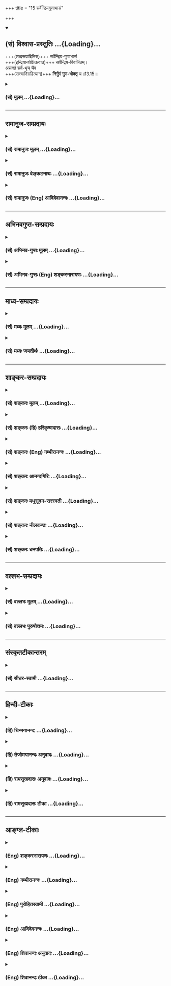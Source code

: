 +++
title = "15 सर्वेन्द्रियगुणाभासं"

+++
<div class="js_include" newlevelforh1="2" title="(सं) विश्वास-प्रस्तुतिः" unfilled url="/purANam_vaiShNavam/mahAbhAratam/06-bhIShma-parva/03-bhagavad-gItA-parva/saMskRtam/vishvAsa-prastutiH/13_xetra-xetrajna-yogaH/15_sarvendriyaguNAbh.md">
<details open><summary><h2>(सं) विश्वास-प्रस्तुतिः ...{Loading}...</h2></summary>

+++(शब्दरूपादिभिस्)+++ सर्वेन्द्रिय-गुणाभासं  
+++(इन्द्रियानपेक्षितत्वात्)+++ सर्वेन्द्रिय-विवर्जितम्।  
असक्तं सर्व-भृच् चैव  
+++(सत्त्वादिराहित्यान्)+++ **निर्गुणं गुण-भोक्तृ** च॥13.15॥
</details>
</div>
<div class="js_include collapsed" newlevelforh1="3" title="(सं) मूलम्" unfilled url="/purANam_vaiShNavam/mahAbhAratam/06-bhIShma-parva/03-bhagavad-gItA-parva/saMskRtam/mUlam/13_xetra-xetrajna-yogaH/15_sarvendriyaguNAbh.md">
<details><summary><h3>(सं) मूलम् ...{Loading}...</h3></summary>

सर्वेन्द्रियगुणाभासं सर्वेन्द्रियविवर्जितम्।  
असक्तं सर्वभृच्चैव निर्गुणं गुणभोक्तृ च।।13.15।।
</details>
</div>


_________________
## रामानुज-सम्प्रदायः
<div class="js_include collapsed" newlevelforh1="3" title="(सं) रामानुजः मूलम्" unfilled url="/purANam_vaiShNavam/mahAbhAratam/06-bhIShma-parva/03-bhagavad-gItA-parva/saMskRtam/rAmAnujaH/mUlam/13_xetra-xetrajna-yogaH/15_sarvendriyaguNAbh.md">
<details><summary><h3>(सं) रामानुजः मूलम् ...{Loading}...</h3></summary>

।।13.14।।**सर्वेन्द्रियगुणाभासं** सर्वेन्द्रियगुणैः आभासो यस्य तत्
सर्वेन्द्रियगुणाभासम्। इन्द्रियगुणा इन्द्रियवृत्तयः; इन्द्रियवृत्तिभिः
अपि विषयान् ज्ञातुं समर्थम् इत्यर्थः। स्वभावतः **सर्वेन्द्रियविवर्जितं**
विना एव इन्द्रियवृत्तिभिः स्वत एव सर्वं जानाति इत्यर्थः। **असक्तं**
स्वभावाद् एव देवादिदेहसङ्गरहितम्; **सर्वभृत् च एव**
देवादिसर्वदेहभरणसमर्थं च। स एकधा भवति (द्विधा भवति) त्रिधा भवति (छा॰ उ॰
7।26।2) इत्यादिश्रुतेः।**निर्गुणं** तथा स्वभावतः सत्त्वादिगुणरहितं
**गुणभोक्तृ** च सत्त्वादीनां गुणानां भोगसमर्थं च।

</details>
</div>
<div class="js_include collapsed" newlevelforh1="3" title="(सं) रामानुजः वेङ्कटनाथः" unfilled url="/purANam_vaiShNavam/mahAbhAratam/06-bhIShma-parva/03-bhagavad-gItA-parva/saMskRtam/rAmAnujaH/venkaTanAthaH/13_xetra-xetrajna-yogaH/15_sarvendriyaguNAbh.md">
<details><summary><h3>(सं) रामानुजः वेङ्कटनाथः ...{Loading}...</h3></summary>

  
  
।।13.15।। नन्विन्द्रियाण्येव करणभूतानि; न पुनरिन्द्रियगुणा इत्यत्राह --
इन्द्रियगुणा इन्द्रियवृत्तय इति। स्वयम्प्रकाशस्यात्मस्वरूपस्य
कथमिन्द्रियवृत्तिभिराभासः विषयाभासविवक्षायामपि परिशुद्धस्वरूपप्रसङ्गे
कथमैन्द्रियिकज्ञानोक्तिः -- इत्यत्राह -- इन्द्रियवृत्तिभिरपीति।
स्वरूपमिन्द्रियगुणैराभासत इत्यादिपरोक्तव्युदासायाह -- इन्द्रियगुणैराभासो
यस्येति। योग्यत्वं शुद्धावस्थायामप्यस्तीति भावः।
एतेनसर्वेन्द्रियव्यापारैर्व्यापृतमिव; ज्ञेयम् इतिशङ्करस्योद्ग्रन्थकल्पना
निरस्ता। कदाचिदिन्द्रियवतः कथं सर्वेन्द्रियविवर्जितत्वं इत्यत्राह --
स्वभावत इति। सर्वेन्द्रियनिषेधे तदधीनज्ञानाभावात्परोक्तं
पाषाणकल्पत्वप्रसङ्गं प्रागुक्तेन परिहरति -- विनैवेति। मुक्तस्यापि
जगदाधारत्वाभावात् पर्यायेण सर्वजातीयदेहभृत्त्वाभावाच्च तच्छक्तिरत्रापि
विवक्षिता। स्वतः सङ्गराहित्यं चअसक्तम् इत्युच्यत इत्याहस्वभावतो
देवादीति। सामर्थ्यं परिशुद्धावस्थाभाविना कार्येण दर्शयति -- स एकधेति।
आत्मस्वरूपस्य भिदुरत्वाभावाज्जक्षणादिश्रुतिवशाच्च विग्रहद्वारैव हि
त्रिधा भवनादिकथनमिति भावः। एतेनसर्वभृत्त्वं सर्वाध्यासाधिष्ठानत्वम् इति
वदन् प्रत्युक्तः। निर्गुणम् इत्यत्र न सत्त्वादिगुणसमवायित्वं
प्रतिषिध्यते; तस्याशुद्धावस्थायामपि प्रसङ्गाभावात्;गुणभोक्तृ च
इत्येतत्प्रतिपक्षरूपत्वाभावाच्च अतोऽत्र कर्मोपाधिकस्य प्राकृतगुणभोगस्य
प्रतिक्षेपः क्रियत इति न निर्विशेषवादावकाश इत्यभिप्रायेणाह -- स्वभावतः
सत्त्वादिगुणरहितमिति। स्वभावत इत्यनेन
गुणभोक्तृत्वविरोधपरिहारः। भोगसमर्थमित्यत्रापि पूर्ववदभिप्रायः। औपाधिकं
गुणभोक्तृत्वं; स्वभावतस्तदभावः; तत्सामर्थ्यमात्रं तु नित्यमित्यविरोधः।  
  

</details>
</div>
<div class="js_include collapsed" newlevelforh1="3" title="(सं) रामानुजः (Eng) आदिदेवानन्दः" unfilled url="/purANam_vaiShNavam/mahAbhAratam/06-bhIShma-parva/03-bhagavad-gItA-parva/saMskRtam/rAmAnujaH/english/AdidevAnandaH/13_xetra-xetrajna-yogaH/15_sarvendriyaguNAbh.md">
<details><summary><h3>(सं) रामानुजः (Eng) आदिदेवानन्दः ...{Loading}...</h3></summary>

13.15 Sarvendriya-gunabhasam i.e., shining by the functions of the senses - means that which is shedding light on the functions of all the senses. The 'Gunas' of the senses means the activities of the senses.
The meaning is that the self is capable of knowing the objects with the functioning of the senses. 'Yet devoid of the senses' i.e., It is capable by Itself, of knowing everything. Such is the meaning. It is
'detached', namely, It is free, by nature, from attachment to the bodies of gods etc. 'Yet supporting all,' yet capable of supporting all bodies,
such as of gods etc., as declared in the Sruti. 'It is one, is threefold
৷৷.' (Cha. U., 7.26.2). It is devoid of Gunas, i.e., by nature It is devoid of Sattva etc., and yet It is the experiencer of the Gunas' - It has the capability to experience Sattva etc.

</details>
</div>


_________________
## अभिनवगुप्त-सम्प्रदायः
<div class="js_include collapsed" newlevelforh1="3" title="(सं) अभिनव-गुप्तः मूलम्" unfilled url="/purANam_vaiShNavam/mahAbhAratam/06-bhIShma-parva/03-bhagavad-gItA-parva/saMskRtam/abhinava-guptaH/mUlam/13_xetra-xetrajna-yogaH/15_sarvendriyaguNAbh.md">
<details><summary><h3>(सं) अभिनव-गुप्तः मूलम् ...{Loading}...</h3></summary>

।।13.13 -- 13.18।। एतेन ज्ञानेन यत् ज्ञेयं तदुच्यते -- ज्ञेयमित्यादि
विष्ठितमित्यन्तम्। अनादिमत् परं ब्रह्म इत्यादिभिर्विशेषणैः
ब्रह्मस्वरूपाक्षेपानुग्राहकं,+++(S -- स्वरूपापेक्षानु -- )+++
सर्वप्रवादाभिहितविज्ञानापृथग्भावं कथयति +++(S;;N
सर्वप्रवादान्तराभिहितपृथग्भावकमुच्यते)+++। एतानि च विशेषणानि पूर्वमेव
व्याख्यातानि इति किं निष्फलया,पुनरुक्त्या।

</details>
</div>
<div class="js_include collapsed" newlevelforh1="3" title="(सं) अभिनव-गुप्तः (Eng) शङ्करनारायणः" unfilled url="/purANam_vaiShNavam/mahAbhAratam/06-bhIShma-parva/03-bhagavad-gItA-parva/saMskRtam/abhinava-guptaH/english/shankaranArAyaNaH/13_xetra-xetrajna-yogaH/15_sarvendriyaguNAbh.md">
<details><summary><h3>(सं) अभिनव-गुप्तः (Eng) शङ्करनारायणः ...{Loading}...</h3></summary>

13.15 See Comment under 13.18

</details>
</div>


_________________
## माध्व-सम्प्रदायः
<div class="js_include collapsed" newlevelforh1="3" title="(सं) मध्वः मूलम्" unfilled url="/purANam_vaiShNavam/mahAbhAratam/06-bhIShma-parva/03-bhagavad-gItA-parva/saMskRtam/madhvaH/mUlam/13_xetra-xetrajna-yogaH/15_sarvendriyaguNAbh.md">
<details><summary><h3>(सं) मध्वः मूलम् ...{Loading}...</h3></summary>

।।13.15।। सर्वेन्द्रियाणि गुणांश्चाभासयतीति सर्वेन्द्रियगुणाभासम्।
इन्द्रियवर्जितत्वाद्यर्थ उक्तः पुरस्तात्।

</details>
</div>
<div class="js_include collapsed" newlevelforh1="3" title="(सं) मध्वः जयतीर्थः" unfilled url="/purANam_vaiShNavam/mahAbhAratam/06-bhIShma-parva/03-bhagavad-gItA-parva/saMskRtam/madhvaH/jayatIrthaH/13_xetra-xetrajna-yogaH/15_sarvendriyaguNAbh.md">
<details><summary><h3>(सं) मध्वः जयतीर्थः ...{Loading}...</h3></summary>

।।13.15।। अहं परा शक्तिर्यस्येति व्याख्यानेऽर्थासम्भवं कश्चिदन्यथा प्राह
-- ब्रह्मणः सर्वविशेषप्रतिषेधेनैवात्र तदविजिज्ञापयिषितत्वात्।
शक्तिमत्त्वप्रतिपादनं विरुद्धम् इति। तदसत्; अत्र विशेषवत्त्वस्य
दर्शनादिति भावेनाह -- **सर्वे**ति। गुणांस्तद्विषयानाभासयति प्रत्याययति
प्रत्येतीति वा। भासतेः पचाद्यत्। एवंसर्वतःपाणिपादं तत् \[13।14\]सर्वभृत्
गुणभोक्तृ च इत्यादिकमप्युदाहार्यम्। कथं तर्हि सर्वेन्द्रियविवर्जितं
निर्गुणमचरमित्याद्युक्तमित्यत आह -- **इन्द्रिये**ति। आदिशब्दात्परं
शब्देत्यध्याहार्यम्। पुरस्तात् द्वितीये।

</details>
</div>


_________________
## शाङ्कर-सम्प्रदायः
<div class="js_include collapsed" newlevelforh1="3" title="(सं) शङ्करः मूलम्" unfilled url="/purANam_vaiShNavam/mahAbhAratam/06-bhIShma-parva/03-bhagavad-gItA-parva/saMskRtam/shankaraH/mUlam/13_xetra-xetrajna-yogaH/15_sarvendriyaguNAbh.md">
<details><summary><h3>(सं) शङ्करः मूलम् ...{Loading}...</h3></summary>

।।13.15।। -- **सर्वेन्द्रियगुणाभासं** सर्वाणि च तानि इन्द्रियाणि
श्रोत्रादीनि बुद्धीन्द्रियकर्मेन्द्रियाख्यानि; अन्तःकरणे च बुद्धिमनसी;
ज्ञेयोपाधित्वस्य तुल्यत्वात्; सर्वेन्द्रियग्रहणेन गृह्यन्ते। अपि च;
अन्तःकरणोपाधिद्वारेणैव श्रोत्रादीनामपि उपाधित्वम् इत्यतः
अन्तःकरणबहिष्करणोपाधिभूतैः सर्वेन्द्रियगुणैः
अध्यवसायसंकल्पश्रवणवचनादिभिः अवभासते इति सर्वेन्द्रियगुणाभासं
सर्वेन्द्रियव्यापारैः व्यापृतमिव तत् ज्ञेयम् इत्यर्थः ध्यायतीव लेलायतीव
(बृह0 उ₀ 4।3।7) इति श्रुतेः। कस्मात् पुनः कारणात् न व्यापृतमेवेति
गृह्यते इत्यतः आह -- सर्वेन्द्रियविवर्जितम्; सर्वकरणरहितमित्यर्थः। अतः न
करणव्यापारैः व्यापृतं तत् ज्ञेयम्। यस्तु अयं मन्त्रः -- अपाणिपादो जवनो
ग्रहीता पश्यत्यचक्षुः स श्रृणोत्यकर्णः (श्वे0 उ₀ 3।19) इत्यादिः; स
सर्वेन्द्रियोपाधिगुणानुगुण्यभजनशक्तिमत् तत् ज्ञेयम् इत्येवं
प्रदर्शनार्थः; न तु साक्षादेव जवनादिक्रियावत्त्वप्रदर्शनार्थः। अन्धो
मणिमविन्दत् (तै0 आ0 1।11) इत्यादिमन्त्रार्थवत् तस्य मन्त्रस्य अर्थः।
यस्मात् सर्वकरणवर्जितं ज्ञेयम्; तस्मात् **असक्तं** सर्वसंश्लेषवर्जितम्।
यद्यपि एवम्; तथापि **सर्वभृच्च एव।** सदास्पदं हि सर्वं सर्वत्र
सद्बुद्ध्यनुगमात्। न हि मृगतृष्णिकादयोऽपि निरास्पदाः भवन्ति। अतः
सर्वभृत् सर्वं बिभर्ति इति। स्यात् इदं च अन्यत् ज्ञेयस्य
सत्त्वाधिगमद्वारम् -- **निर्गुणं** सत्त्वरजस्तमांसि गुणाः तैः वर्जितं
तत् ज्ञेयम्; तथापि **गुणभोक्तृ च** गुणानां सत्त्वरजस्तमसां
शब्दादिद्वारेण सुखदुःखमोहाकारपरिणतानां भोक्तृ च उपलब्धृ च तत् ज्ञेयम्
इत्यर्थः।। किञ्च --,

</details>
</div>
<div class="js_include collapsed" newlevelforh1="3" title="(सं) शङ्करः (हि) हरिकृष्णदासः" unfilled url="/purANam_vaiShNavam/mahAbhAratam/06-bhIShma-parva/03-bhagavad-gItA-parva/saMskRtam/shankaraH/hindI/harikRShNadAsaH/13_xetra-xetrajna-yogaH/15_sarvendriyaguNAbh.md">
<details><summary><h3>(सं) शङ्करः (हि) हरिकृष्णदासः ...{Loading}...</h3></summary>

।।13.15।। उपाधिरूप हाथ; पैर आदि इन्द्रियोंके अध्यारोपसे किसीको ऐसी शङ्का
न हो कि ज्ञेय उन उपाधियोंवाला है; इस अभिप्रायसे यह श्लोक कहते हैं --, वह
ज्ञेय समस्त इन्द्रियोंके गुणोंसे अवभासित ( प्रतीत ) होनेवाला है। यहाँ
श्रोत्रादि ज्ञानेन्द्रियाँ; वाक् आदि कर्मेन्द्रियाँ तथा मन और बुद्धि ये
दोनों अन्तःकरण -- इन सबका सर्व इन्द्रियोंके नामसे ग्रहण है क्योंकि
अन्तःकरण भी ज्ञेयकी उपाधिके रूपमें अन्य इन्द्रियोंके समान ही है; बल्कि
श्रोत्रादिका भी उपाधित्व अन्तःकरणरूप उपाधिके द्वारा ही है। इसलिये यह
अभिप्राय है कि उपाधिरूप अन्तःकरण और बाह्यकरण; इन सभी इन्द्रियोंके गुण जो
निश्चय; संकल्प; श्रवण और भाषण आदि हैं; उनके द्वारा वह ज्ञेय प्रतिभासित
होता है अर्थात् उन इन्द्रियोंकी क्रियासे वह क्रियावान्सा दिखलायी देता
है। ध्यान करता हुआसा; चेष्टा करता हुआसा इस श्रुतिसे भी यही सिद्ध होता
है। तो फिर उस ज्ञेयको स्वयं क्रिया करनेवाला ही क्यों नहीं मान लिया जाता
इसपर कहते हैं -- वह ज्ञेय समस्त इन्द्रियोंसे रहित है अर्थात् सब करणोंसे
रहित है। इसलिये वह इन्द्रियोंके व्यापारसे ( वास्तवमें ) व्यापारवाला नहीं
होता। यह जो मन्त्र है कि वह ( ईश्वर ) बिना पैर और हाथके चलता और ग्रहण
करता है; बिना चक्षुके देखता और बिना कानोंके सुनता है सो इस अभिप्रायको
दिखानेके लिये है कि वह ज्ञेय समस्त इन्द्रियरूप उपाधियोंके गुणोंकी
अनुरूपता प्राप्त करनेमें समर्थ है; उसे साक्षात् गमनादि क्रियाओँसे युक्त
बतलानेके लिये यह मन्त्र नहीं है। अन्धेने मणि प्राप्त की इत्यादि
मन्त्रोंके अर्थकी भाँति उस मन्त्रका अर्थ है वह ज्ञेय समस्त इन्द्रियोंसे
रहित है; इसलिये संगरहित है अर्थात् सब प्रकारके सम्बन्धोंसे रहित है।
यद्यपि यह बात है तो भी वह ज्ञेय सबको धारण करनेवाला है। सत्बुद्धि सर्वत्र
व्याप्त है; अतः सत् ही,सबका अधिष्ठान है। मृगतृष्णिकादि मिथ्या पदार्थ भी
बिना अधिष्ठानके नहीं होते; इसलिये वह ज्ञेय सबका धारण करनेवाला है। उस
ज्ञेयकी सत्ताको बतलानेवाला यह दूसरा साधन भी है। वह ज्ञेय निर्गुण यानी
सत्त्व; रज और तम इन तीनों गुणोंसे अतीत है तो भी गुणोंका भोक्ता है
अर्थात् वह ज्ञेय सुखदुःख और मोहके रूपमें परिणत हुए तीनों गुणोंका
शब्दादिद्वारा भोग करनेवाला -- उन्हें उपलब्ध करनेवाला है।

</details>
</div>
<div class="js_include collapsed" newlevelforh1="3" title="(सं) शङ्करः (Eng) गम्भीरानन्दः" unfilled url="/purANam_vaiShNavam/mahAbhAratam/06-bhIShma-parva/03-bhagavad-gItA-parva/saMskRtam/shankaraH/english/gambhIrAnandaH/13_xetra-xetrajna-yogaH/15_sarvendriyaguNAbh.md">
<details><summary><h3>(सं) शङ्करः (Eng) गम्भीरानन्दः ...{Loading}...</h3></summary>

13.15 Sarvendriya-guna-abhasam, shining through the functions of all the
organs: By the use of the words all the organs are understood ears etc.,
known as the sense-organs and motor-organs, as also the internal
organs-the intellect and the mind, for they are eally the limiting
adjuncts of the Knowable. Besides, the organs of hearing etc. become the
limiting adjuncts from the very fact of the internal organ becoming so.
Hence, the Knowable gets expressed through determination, thinking,
hearing, speaking, etc. that are the functions of all the organs,
internal and external, which are the limiting adjuncts. In this way, It
is manifest through the functions of all the organs. The idea is that,
that Knowable appears to be as though active owing to the functions of
all the organs, as it is said in the Upanisadic text, 'It thinks, as it
were, and shakes, as it were' (Br. 4.3.7). For that reason, again, is It
not perceived as being actually active; In answer the Lord says: It is
sarva-indriya-varitam, devoid of all the organs, i.e. bereft of all the
instruments of action. Hence the Knowable is not active through the
functioning of the instruments of action. As for the Upanisadic verse,
'Without hands and feet He moves swiftly and grasps; without eyes He
sees, without ears He hears' (Sv. 3.19), etc.-that is meant for showing
that that Knowable has the power of adapting Itself to the functions of
all the organs which are Its limiting adjuncts; but it is not meant to
show that It really has such activity as moving fast etc. The meaning of
that verse is like that of the Vedic text, 'The blind one discoverd a
gem' (Tai, Ar. 1.11). \[This is an artha-veda (see note on p.530), which
is not to be taken literally but interpreted in accordance with the
context.\] Since the Knowable is devoid of all the instruments of
actions, therefore It is asaktam, unattached, devoid of all
associations. Although It is of this kind, yet it is ca eva, also
verily; the sarva-bhrt, supporter of all. Indeed, everything has
existence as its basis, because the idea of 'existence' is present
everywhere. Verily, even mirage etc. do not occur without some basis.
Therefore, It is sarva-bhrt, the supporter of all-It upholds everything.
There can be this other organs as well for the realization of the
existence of the Knowable: Nirgunam, without ality-the alities are
sattva, rajas and tamas; that Knowable is free from them; and yet It is
the guna-bhoktr, perceiver of alities; i.e., that Knowable is the
enjoyer and experiencer of the alities, sattva, rajas and tamas, which,
assuming the forms of sound etc., transform them-selves into happiness,
sorrow, delusion, etc. Further,

</details>
</div>
<div class="js_include collapsed" newlevelforh1="3" title="(सं) शङ्करः आनन्दगिरिः" unfilled url="/purANam_vaiShNavam/mahAbhAratam/06-bhIShma-parva/03-bhagavad-gItA-parva/saMskRtam/shankaraH/AnandagiriH/13_xetra-xetrajna-yogaH/15_sarvendriyaguNAbh.md">
<details><summary><h3>(सं) शङ्करः आनन्दगिरिः ...{Loading}...</h3></summary>

।।13.14।। आरोपादृते साक्षादेव ज्ञेयस्य पाण्यादिमत्त्वमाशङ्क्याह --
**उपाधीति।**
इन्द्रियविशेषणीभूतसर्वशब्दाज्ज्ञेयोपाधित्वन्यायाविशेषाच्चात्र
बुद्ध्यादेरपि ग्रहणमित्याह -- **अन्तःकरणे चेति।** श्रोत्रादीनां
ज्ञेयोपाधित्वस्य मनोबुद्धिद्वारत्वादपि तयोरिह ग्रहणमित्याह --
**अपिचेति।** तयोरपीहोपादाने फलितमाह -- **इत्यत इति।** अक्षरार्थमुक्त्वा
वाक्यार्थमाह -- **सर्वेति।** उपाधिद्वारा कल्पितव्यापारवत्त्वे मानमाह --
**ध्यायतीति।** कल्पितमेवास्य व्यापारवत्त्वं न वास्तवमित्यत्र भगवतोऽपि
संमतिमाकाङ्क्षाद्वारा दर्शयति -- **कस्मादित्यादिना।** सर्वकरणराहित्ये
फलमाह -- **अत इति।** साक्षादेव ज्ञेयस्य वेगवद्विहरणादिक्रियावत्ताया
मान्त्रवर्णिकत्वात्कुतोऽस्य
करणव्यापारैरव्यापृतत्वमित्याशङ्क्यानुवादपूर्वकं मन्त्रस्य
प्रकृतानुगुणत्वमाह -- **यस्त्विति।** करणगुणानुगुण्यभजनमन्तरेण साक्षादेव
जवनादिक्रियावत्त्वप्रदर्शनपरत्वे मन्त्रस्य मुख्यार्थत्वं
स्यादित्याशङ्क्य तदसंभवान्नैवमित्याह -- **अन्ध इति।** अर्थवादस्य
श्रुतेऽर्थे तात्पर्याभावान्न प्रकृतप्रतिकूलतेत्यर्थः। सर्वकरणराहित्यं
तद्व्यापारराहित्यस्योपलक्षणमित्यङ्गीकृत्योक्तमेव हेतुं कृत्वा वस्तुतः
सर्वसङ्गवर्जितत्वमाह -- **यस्मादिति।** वस्तुतः सर्वसङ्गाभावेऽपि
सर्वाधिष्ठानत्वमाह -- **यद्यपीति।** स्वसत्तामात्रेणाधिष्ठानतया सर्वं
पुष्णातीत्येतदुपपादयति -- **सदिति।** विमतं सति कल्पितं प्रत्येकं
सदनुविद्धधीबोध्यत्वात्प्रत्येकं
चन्द्रभेदानुविद्धधीबोध्यचन्द्रभेदवदित्यर्थः। सर्वं सदास्पदमित्ययुक्तं
मृगतृष्णिकादीनां तदभावादित्याशङ्क्याह -- **नहीति।** तेषामपि कल्पितत्वे
निरधिष्ठानत्वायोगान्निरूप्यमाणे तदधिष्ठानं सदेवेति सर्वस्य सति
कल्पितत्त्वमविरुद्धमित्यर्थः। सर्वाधिष्ठानत्वेन ज्ञेयस्य
ब्रह्मणोऽस्तित्वमुक्तमुपसंहरति -- **अत इति।** इतश्च ज्ञेयं
ब्रह्मास्तीत्याह -- **स्यादिदं चेति।** नहि तस्योपलब्धृत्वमसत्त्वे
सिध्यतीत्यर्थः।

</details>
</div>
<div class="js_include collapsed" newlevelforh1="3" title="(सं) शङ्करः मधुसूदन-सरस्वती" unfilled url="/purANam_vaiShNavam/mahAbhAratam/06-bhIShma-parva/03-bhagavad-gItA-parva/saMskRtam/shankaraH/madhusUdana-sarasvatI/13_xetra-xetrajna-yogaH/15_sarvendriyaguNAbh.md">
<details><summary><h3>(सं) शङ्करः मधुसूदन-सरस्वती ...{Loading}...</h3></summary>

।।13.15।। अध्यारोपापवादाभ्यां निष्प्रपञ्चं प्रपञ्च्यते इति न्यायमनुसृत्य
सर्वप्रपञ्चाध्यारोपेणानादिमत्परं ब्रह्मेति व्याख्यातम्। अधुना तदपवादेन न
सत्तन्नासदुच्यत इति व्याख्यातुमारभते निरुपाधिस्वरूपज्ञानाय --
सर्वेन्द्रियेति। परमार्थतः सर्वेन्द्रियविवर्जितं तन्मायया
सर्वेन्द्रियगुणाभासं सर्वेषां बहिःकरणानां श्रोत्रादीनामन्तःकरणयोश्च
बुद्धिमनसोर्गुणैरध्यवसायसंकल्पश्रवणवचनादिभिस्तत्तद्विषयरूपतयाऽवभासत इव
सर्वेन्द्रियव्यापारैर्व्यापृतमिव तज्ज्ञेयं ब्रह्मध्यायतीव लेलायतीव इति
श्रुतेः। अत्र ध्यानं बुद्धीन्द्रियव्यापारोपलक्षणम्। लेलायनं चलनं
कर्मेन्द्रियव्यापारोपलक्षणार्थम्। तथा परमार्थतोऽसक्तं सर्वसंबन्धशून्यमेव
मायया; सर्वभृच्च सदात्मना सर्वं कल्पितं धारयति पोषयतीति च सर्वभृत्
निरधिष्ठानभ्रमायोगात्। तथा परमार्थतो निर्गुणं,सत्त्वरजस्तमोगुणरहितमेव
गुणभोक्तृ च गुणानां सत्त्वरजस्तमसां शब्दादिद्वारा सुखदुःखमोहाकारेण
परिणतानां भोक्तृ उपलब्धं च तज्ज्ञेयं ब्रह्मेत्यर्थः।

</details>
</div>
<div class="js_include collapsed" newlevelforh1="3" title="(सं) शङ्करः नीलकण्ठः" unfilled url="/purANam_vaiShNavam/mahAbhAratam/06-bhIShma-parva/03-bhagavad-gItA-parva/saMskRtam/shankaraH/nIlakaNThaH/13_xetra-xetrajna-yogaH/15_sarvendriyaguNAbh.md">
<details><summary><h3>(सं) शङ्करः नीलकण्ठः ...{Loading}...</h3></summary>

।।13.15।। ननु यूपाहवनीयादिवदलौकिकमपि ब्रह्म कार्यकारणप्रपञ्चविशिष्टं
चित्रमेव सर्वतःपाणिपादं तदित्यादिना शास्त्रेण कार्यशेषतया समर्थ्यते। न च
वाच्यं उपासनापरं शास्त्रं न ब्रह्मणो वैचित्र्यं प्रतिपादयितुमीष्टे इति।
देवताधिकरणन्यायेन
देवताविग्रहादिवत्तद्वैचित्र्यस्याप्यवान्तरतात्पर्यविषयतयासिद्धेः। न च
देवताविग्रहादेर्व्यावहारिकमेव सत्त्वं न पारमार्थिकं ब्रह्मज्ञानेन तस्य
बाधादिति वाच्यम्। सत्ताद्वैविध्यस्याप्रसिद्धेः।
तस्मात्सर्वतःपाणिपादत्वादिकं ब्रह्मणो वास्तवमेवेति
नापवादमर्हतीत्याशङ्क्याह -- **सर्वेन्द्रियेति।** सर्वाणि आन्तराणि
बाह्यानि च इन्द्रियाणि मनोबुद्ध्यहंकारचित्ताख्यानि श्रोत्रादीनि चेति
ग्राहकमात्रसंगृहीतम्। गुणाश्च विषयाः तेन ग्राह्यमात्रं गृह्यते।
समस्तग्राह्यग्राहकवदाभासते न तु ग्राह्यग्राहकस्वरूपं विचित्रम्। यथा
जलसूर्योऽधस्थ इव कम्पत इवाभासते न तु वस्तुतोऽधस्थः कम्पते वा तद्वत्
आत्मनो ग्राह्यग्राहकाकारत्वं मिथ्येत्यर्थः। कुत एतत्। यतः
सर्वेन्द्रियविवर्जितं इन्द्रियेति गुणानामप्युपलक्षणम्। नहि ब्रह्मणि
किञ्चित् ग्राह्यं रूपादि ग्राहकं वा मन आदि
वर्तते। अशब्दमस्पर्शमरूपमव्ययंअप्राणो ह्यमनाः
शुभ्रःयत्तदद्रेश्यमग्राह्यमचक्षुःश्रोत्रं तदपाणिपादम् इत्यादिशास्त्रात्।
तस्मान्न प्रपञ्चविशिष्टं विचित्रं ब्रह्म। कथं तर्हि सर्वं ब्रह्मेति
शास्त्रमित्याशङ्क्याह -- **असक्तं सर्वभृच्चैवेति।** अत्र सर्वभृदिति
सर्वाधारत्वोक्त्या,सर्वस्मात्पृथग्भूतमित्युक्तम्। सर्वस्य ब्रह्मणा
सहाधाराधेयभावोऽपि किं घटरूपयोरिव समवायसंबन्धेन; कुण्डबदरयोरिव
संयोगसंबन्धेन वेत्याशङ्क्य संबन्धं विनैव सर्वभृत्त्वं ब्रह्मणा इत्याह --
**असक्तमिति।** ननु व्याहतमेतत् असक्तमिति सर्वभृदिति चेति। नैष दोषः।
नह्यूषरभूमिर्मरीचिकोदकेन संसक्ता अथ च तदाधारभूतापि भवति
तद्वदेतद्भविष्यति। नन्वेवं प्रपञ्चस्य मिथ्यात्वमापततीति। तथा च
कर्मोपास्तिविधय उपरुध्येरन्। न। ब्रह्मात्मैकत्वज्ञानेन यावद्द्वैतं न
बाध्यते तावत्कि्रयाकारकादिसर्वव्यवहारस्य सत्यत्वोपगमात्प्राणा वै सत्यं
तेषामेष सत्यम् इति श्रुत्यापि प्राणोपलक्षितस्य कृत्स्नस्य प्रपञ्चस्य
व्यावहारिकं सत्यत्वमुक्त्वा ततोऽप्यधिकं परमार्थसत्यं ब्रह्म दर्शितम्।
सत्यत्वं चाबाध्यत्वं तत्किंचित्कालं प्राणानामस्ति ब्रह्मणस्तु
सार्वत्रिकमिति यथा भूपतीनां भूपतिरित्युक्ते ऐश्वर्याल्पत्वभूयस्त्वकृतो
भेदः स्पष्ट एवमिहापि द्रष्टव्यम्। तस्माद्ब्रह्मणः सविशेषत्वं
निष्कलात्मबोधात्प्रागेव नतूर्ध्वमित्यवश्यं तत्त्वज्ञानेन बाधितुं
शक्यमित्यनुपाधिकं ब्रह्म न केनचित्कार्यशेषतां नेतुं शक्यम्। तदधिगमे
क्रियाकारकादिद्वैतोपमर्दादुपास्योपासकोपासनाभेदस्य बाधितत्वात्।
तस्माद्युक्तमुक्तमुपाधिकृतं रूपं मिथ्येति। किं च निर्गुणं गुणभोक्तृ च।
ग्राह्यग्राहकसंबन्धशून्यमपि ग्राहकेषु बुद्ध्यादिषु
ग्राह्यसंबन्धात्सुखाद्याकारेण परिणतेषु सत्सु केवलं तत्प्रकाशकत्वमात्रेण
गुणभोक्तृत्वमप्यस्य चिदाभासरूपस्योपपद्यते। यथा प्रतिबिम्बरूपे
रवावुपाधिकृतं चलनादिकम्। तथा च श्रुतिःध्यायतीव लेलायतीवेति। बुद्धौ
ध्यायन्त्यां तत्र प्रविष्टश्चिदाभासो ध्यायतीव विषयान्। बुद्धौ
लेलायन्त्यां विषयप्रदेशं गच्छन्त्यां सोऽपि लेलायतीव न तु स्वतो ध्यायति
लेलायति वेति प्रतिपादयति। एतेनअपाणिपादो जवनो ग्रहीता पश्यत्यचक्षुः स
शृणोत्यकर्णः इत्यपि ब्रह्मण उपाधिगुणानुगुण्यभजनशक्तिमत्त्वेनैव
व्याख्येयम्। अयमपादोऽपि पादे जववति जववान् भवतीति। अन्धो
मणिमविन्ददित्यादिकं वचनजातं चात्रानुसंधेयम्। तस्माद्युक्तमुक्तं निर्गुणं
गुणभोक्तृ चेति। भाष्ये तु निर्गुणं सत्त्वादिगुणरहितमपि तेषां गुणानां
सुखदुःखमोहात्मकत्वेन परिणतानां भोक्तृ च उपलब्धृ चेति व्याख्यातम्।

</details>
</div>
<div class="js_include collapsed" newlevelforh1="3" title="(सं) शङ्करः धनपतिः" unfilled url="/purANam_vaiShNavam/mahAbhAratam/06-bhIShma-parva/03-bhagavad-gItA-parva/saMskRtam/shankaraH/dhanapatiH/13_xetra-xetrajna-yogaH/15_sarvendriyaguNAbh.md">
<details><summary><h3>(सं) शङ्करः धनपतिः ...{Loading}...</h3></summary>

।।13.15।। अपाधिभूतपाण्यादीन्द्रियाध्यारोपणं विना ज्ञयस्य साक्षादेव
तद्वत्ताभ्रमनिरासायाह -- सर्वेति। सर्वाणि च तानीन्द्रियाणि
श्रोत्रवागादीनि बुद्धीन्द्रियकर्मेन्द्रियाणि ज्ञेयोपाधित्वस्य
तुल्यत्वात् अन्तःकरणोपाधिद्वारेणैव श्रोत्रादीनामप्युपाधित्वाच्च
सर्वेन्द्रिग्रहणेनान्तःकरणे बुद्धिमनसी अपि गृह्येते।
तताजान्तःकरणबहिःकरणव्यापार उपलक्ष्यते इति श्रुत्यर्थः। व्यापृतमेव
ब्रह्मेति भ्रमनिराकरणायाह। सर्वेन्द्रियविवर्जितं विशेषेण कालत्रयेऽपि
सर्वकरणरहितमतो न करणव्यापारैः वस्तुतो व्यापृतं तज्ज्ञेयमित्यर्थः।
ननुअपाणिपादो जवनो ग्रहीता पश्यत्यचक्षुः स शृणोत्यकर्णः। स वेत्ति वेद्यं
नच तस्यास्ति वेत्ता तमाहुरग्र्यं पुरुषं महान्तरम् इत्यादिमन्त्रेण
साक्षादेव ज्ञेयस्य वेगवद्विहरणादिक्रियावत्ताप्रतीत्या कुचोऽस्य
करणव्यापारैः व्यापृतत्वमेव न व्याख्यायत इतिचेत्।
ध्यायतीवेतिश्रुत्यनुसारेण मन्त्रस्यापि
सर्वेन्द्रियोपाधिगुणानुगुण्यभजनशक्तिमत् ज्ञेयमत्येव
प्रदर्शनार्थत्वेनान्धो मणिमविन्ददित्यादिमन्त्रार्थवादवदस्यार्थवादस्य
श्रुतेः साक्षादेव चवादिक्रियावत्त्वरुपेऽर्थे तात्पर्याभावेन प्रकृतेः
प्रतिकूलताया अभावात्। सर्वकरणविवर्जितत्वादक्तं
सर्वसङ्गविनिर्मुक्तंअसङ्गो हीति श्रुतेः। वस्तुतः सर्वसङ्गविवर्जितमपि
सर्वाधिष्टानमित्याह। सर्वभृच्चैव स्वसत्तामात्रेणाधिष्ठानतया सर्वं
पुष्णातीत्यर्थः। तथाचायं प्रयोगः। विमतं सत्यध्यस्तं प्रत्येकं
तदनुविद्धधीबोध्यत्वात् प्रत्येकं चन्द्रानुविद्धधीबोध्यचन्द्रभेदवदिति।
तथाच सर्वस्यापि व्यावहारिकप्रातिभासिकपदार्थजातस्य निरास्पदत्वाभावात्
विचार्यमाणँ तस्य सदास्पदत्वात् सर्वभृज्ज्ञेयमित्यर्थः।
सर्वाधिष्ठानत्वेऽपि वस्तुतस्तस्य निर्गुणत्वमाह। निर्गुणं गुणऐः
सत्त्वरजस्तमोभिः शून्यं तज्ज्ञेयम्। यद्यप्येवं तथापि मायाय गुणभोक्तृ च।
गुणानां सत्त्वादीनां शब्दारिद्वारेण सुखदुःखमोहाकारेण परिणतानां भोक्तृ
उपलब्धृ ज्ञेयं ब्रह्मेत्यन्वयः।

</details>
</div>


_________________
## वल्लभ-सम्प्रदायः
<div class="js_include collapsed" newlevelforh1="3" title="(सं) वल्लभः मूलम्" unfilled url="/purANam_vaiShNavam/mahAbhAratam/06-bhIShma-parva/03-bhagavad-gItA-parva/saMskRtam/vallabhaH/mUlam/13_xetra-xetrajna-yogaH/15_sarvendriyaguNAbh.md">
<details><summary><h3>(सं) वल्लभः मूलम् ...{Loading}...</h3></summary>

।।13.15।। सर्वत्र परिच्छेदस्य प्रयोजनं तूपपादितमेवअनन्तं
\[11।47\]अव्यक्तं \[13।6\] इत्यत्र। एतेन
सर्वतश्चक्षुरादिकार्यकृत्त्वमुक्तं अपाणिपादो जवनो ग्रहीता पश्यत्यचक्षुः
स शृणोत्यकर्णः \[श्वे.3।19ना.प.उ.9।14\] विश्वतश्चक्षुरुत विश्वतोमुखः
\[ऋक्सं.4।7।27।1म.ना.2।2श्वे.उ.3।3\] इति
प्राकृतनिषेधपूर्वकमप्राकृतश्रवणात्। विरुद्धर्माश्रयत्वमाह --
सर्वेन्द्रियगुणाभासमिति।

</details>
</div>
<div class="js_include collapsed" newlevelforh1="3" title="(सं) वल्लभः पुरुषोत्तमः" unfilled url="/purANam_vaiShNavam/mahAbhAratam/06-bhIShma-parva/03-bhagavad-gItA-parva/saMskRtam/vallabhaH/puruShottamaH/13_xetra-xetrajna-yogaH/15_sarvendriyaguNAbh.md">
<details><summary><h3>(सं) वल्लभः पुरुषोत्तमः ...{Loading}...</h3></summary>

  
  
।।13.15।। किञ्च --  
**सर्वेन्द्रियगुणाभासम्** इति। सर्वेषाम् इन्द्रियाणां चक्षुरादीनां गुणेषु रूपादिषु भासमानम्।  
अनेन यत्र सौन्दर्यादिकं यत् किञ्चिद् अपि तद्-भगवत्-सम्बन्धाद् एवेति ज्ञापितम्। 

तर्हि लौकिकेन्द्रियादियुक्तं भविष्यति इत्यत आह -- **सर्वेन्द्रियैर्विवर्जितं**; रहितम् इत्य् अर्थः।  
अनेनेन्द्रियाणां पूर्वोक्तानाम् अलौकिकत्वं ज्ञापितम्। 

एतदेव विवेचयति -- असक्तमित्यादिना।  
**असक्तं** सर्वत्राऽऽसक्ति-रहितं तेन सङ्गाभावः सूचितः।  
**च** पुनस् तादृशम् एव,  
**सर्वभृत्** सर्वाधारभूतम्।  
सर्वधारणेन सगुणत्वम् आशङ्क्याऽऽह --  
**निर्गुणं** सत्त्वादि-गुण-रहितम्।  
एवं गुणवैयर्थ्यम् आशङ्क्याह --  
**गुणभोक्तृ च** गुणेषु स्थित्वा तद्भोगं करोतीत्यर्थः।  
**चकारेण** तत् पालकम् अपीति ज्ञापितम्।  
  

</details>
</div>


_________________
## संस्कृतटीकान्तरम्
<div class="js_include collapsed" newlevelforh1="3" title="(सं) श्रीधर-स्वामी" unfilled url="/purANam_vaiShNavam/mahAbhAratam/06-bhIShma-parva/03-bhagavad-gItA-parva/saMskRtam/shrIdhara-svAmI/13_xetra-xetrajna-yogaH/15_sarvendriyaguNAbh.md">
<details><summary><h3>(सं) श्रीधर-स्वामी ...{Loading}...</h3></summary>

।।13.15।। किंच **-- सर्वेन्द्रियेति।** सर्वेषां चक्षुरादीनामिन्द्रियाणां
गुणेषु रूपाद्याकारासु वृत्तिषु तत्तदाकारेण भासत इति तथा।
सर्वाणीन्द्रियाणि गुणांश्च तत्तद्विषयानाभासयतीति वा।
सर्वेन्द्रियैर्विवर्जितं च; तथाच श्रुतिःअपाणिपादो जवनोऽग्रहीता
पश्यत्यचक्षुः स शृणोत्यकर्णःइत्यादि। असक्तं सङ्गशून्यम्। तथापि सर्वं
बिभर्तीति सर्वभृत्सर्वस्याधारभूतम्। तदेव निर्गुणं सत्त्वादिगुणरहितम्।
गुणभोक्तृ गुणानां सत्त्वादीनां भोक्तृ च पालकम्।

</details>
</div>


_________________
## हिन्दी-टीकाः
<div class="js_include collapsed" newlevelforh1="3" title="(हि) चिन्मयानन्दः" unfilled url="/purANam_vaiShNavam/mahAbhAratam/06-bhIShma-parva/03-bhagavad-gItA-parva/hindI/chinmayAnandaH/13_xetra-xetrajna-yogaH/15_sarvendriyaguNAbh.md">
<details><summary><h3>(हि) चिन्मयानन्दः ...{Loading}...</h3></summary>

।।13.15।। अनिर्देश्य परम ब्रह्म का आत्मरूप से निर्देश करने की एक विधि यह
है कि उसे विरोधाभास की भाषा में इंगित करे। एक वाक्य को सुनकर जब बुद्धि
उसके विषय में कोई धारणा बना लेती है; तब दूसरा वाक्य उस धारणा का खण्डन कर
देता है। इस प्रकार स्वाभाविक है कि वह बुद्धि कल्पना शून्य होकर अपने
निर्विकल्प स्वरूप के अनुभव में स्थित हो जाती है। यह विरोधाभास की भाषा
आध्यात्मिक ग्रन्थों की विशेषता है। परन्तु शास्त्रों का सतही अध्ययन करने
वाले लोग; शास्त्रोपदेश की विधि के मर्म को न समझ कर; अपने अविश्वास या
नास्तिकता को न्यायोचित सिद्ध करने के लिए इस प्रकार के श्लोक उद्धृत करते
हैं। यह श्लोक उपनिषद् से लिया गया है। आत्मचैतन्य के सम्बन्ध से ही समस्त
इन्द्रियाँ अपनाअपना व्यापार करती हैं। परन्तु ऐसा प्रतीत होता है कि उनसे
अवच्छिन्न आत्मा ही कार्य करता है तथा वह इन इन्द्रियों से युक्त है।
किन्तु विश्लेषण करने पर ज्ञात होता है कि इन्द्रियाँ भौतिक पदार्थ हैं और
नाशवान भी हैं; जबकि उनमें व्यक्त होकर उन्हें चेतनता प्रदान करने वाला
आत्मा सनातन और अविकारी है। संक्षेप में; उपाधियों की दृष्टि से आत्मा उनका
धारक प्रतीत होता है; किन्तु स्वस्वरूप से वह सर्वेन्द्रिय विवर्जित
है। विद्युत् शक्ति न तो बल्ब का प्रकाश है और न हीटर की उष्णता तथापि इन
उपकरणों में व्यक्त होकर विद्युत् ही प्रकाश और उष्णता के रूप में प्रतीत
होती है। वह असक्त किन्तु सबको धारण करने वाला है ब्रह्म को अनासक्त धारक के
रूप में समझ पाना प्रारम्भिक विद्यार्थियों के लिए सरल नहीं है। तथापि अपने
देश के महान् आचार्यों द्वारा इसे दृष्टान्तों और उपमाओं के द्वारा समझाने
का प्रयत्न किया गया है। कोई भी तरंग सम्पूर्ण समुद्र नहीं है समस्त तरंगे
सम्मिलित रूप में भी समुद्र नहीं है। हम यह नहीं कह सकते हैं कि समुद्र उन
तरंगों में आसक्त है; क्योंकि वह तो उन सबका स्वरूप ही है। असक्त होते हुए
भी उन सबको धारण करने वाला समुद्र के अतिरिक्त और कोई नहीं होता। कपास सभी
वस्त्रों में है; किन्तु वस्त्र कपास नहीं है। तथापि; कपास ही वस्त्र को
धारण करने वाला होता है। इसी प्रकार; विविधता की यह सृष्टि चैतन्य ब्रह्म
नहीं है; परन्तु ब्रह्म ही सर्वभृत है। वह निर्गुण; किन्तु गुणों का भोक्ता
है मनुष्य का मन सदैव सत्त्व; रज और तम इन तीन गुणों के प्रभाव में कार्य
करता है। इन तीनों गुणों के प्रभावों को आत्मा सदा प्रकाशित करता रहता है।
प्रकाशक प्रकाश्य के धर्मों से मुक्त होने के कारण आत्मा गुणरहित है।
किन्तु एक चेतन मन ही इन गुणों का अनुभव कर सकता है; इसलिए यहाँ कहा गया है
कि आत्मा स्वयं निर्गुण होते हुए भी मन की उपाधियों के द्वारा गुणों का
भोक्ता भी है। इस प्रकार इस श्लोक में आत्मा का सोपाधिक (उपाधि सहित) और
निरुपाधिक (उपाधि रहित) इन दोनों दृष्टिकोणों से निर्देश किया गया है। इतना
ही नहीं; वरन् एक व्यष्टि उपाधि में व्यक्त आत्मा ही सर्वत्र समस्त
प्राणियों में स्थित है

</details>
</div>
<div class="js_include collapsed" newlevelforh1="3" title="(हि) तेजोमयानन्दः अनुवादः" unfilled url="/purANam_vaiShNavam/mahAbhAratam/06-bhIShma-parva/03-bhagavad-gItA-parva/hindI/tejomayAnandaH/anuvAdaH/13_xetra-xetrajna-yogaH/15_sarvendriyaguNAbh.md">
<details><summary><h3>(हि) तेजोमयानन्दः अनुवादः ...{Loading}...</h3></summary>

।।13.15।। वह समस्त इन्द्रियों के गुणो (कार्यों) के द्वारा प्रकाशित होने
वाला, परन्तु (वस्तुत:) समस्त इन्द्रियों से रहित है; आसक्ति रहित तथा गुण
रहित होते हुए भी सबको धारणपोषण करने वाला और गुणों का भोक्ता है।।

</details>
</div>
<div class="js_include collapsed" newlevelforh1="3" title="(हि) रामसुखदासः अनुवादः" unfilled url="/purANam_vaiShNavam/mahAbhAratam/06-bhIShma-parva/03-bhagavad-gItA-parva/hindI/rAmasukhadAsaH/anuvAdaH/13_xetra-xetrajna-yogaH/15_sarvendriyaguNAbh.md">
<details><summary><h3>(हि) रामसुखदासः अनुवादः ...{Loading}...</h3></summary>

।।13.15।। वे (परमात्मा) सम्पूर्ण इन्द्रियोंसे रहित हैं और सम्पूर्ण
इन्द्रियोंके विषयोंको प्रकाशित करनेवाले हैं; आसक्तिरहित हैं और सम्पूर्ण
संसारका भरण-पोषण करनेवाले हैं; तथा गुणोंसे रहित हैं और सम्पूर्ण गुणोंके
भोक्ता हैं।

</details>
</div>
<div class="js_include collapsed" newlevelforh1="3" title="(हि) रामसुखदासः टीका" unfilled url="/purANam_vaiShNavam/mahAbhAratam/06-bhIShma-parva/03-bhagavad-gItA-parva/hindI/rAmasukhadAsaH/TIkA/13_xetra-xetrajna-yogaH/15_sarvendriyaguNAbh.md">
<details><summary><h3>(हि) रामसुखदासः टीका ...{Loading}...</h3></summary>

।।13.15।।***व्याख्या --***  **सर्वेन्द्रियगुणाभासं
सर्वेन्द्रियविवर्जितम् --** पहले परमात्मा हैं; फिर परमात्माकी शक्ति
प्रकृति है। प्रकृतिका कार्य महत्तत्त्व; महत्तत्त्वका कार्य अहंकार;
अहंकारका कार्य पञ्चमहाभूत; पञ्चमहाभूतोंका कार्य मन एवं दस इन्द्रियाँ और
दस इन्द्रियोंका कार्य पाँच विषय -- ये सभी प्रकृतिके कार्य हैं। परमात्मा
प्रकृति और उसके कार्यसे अतीत हैं। वे चाहे सगुण हों या निर्गुण; साकार हों
या निराकार; सदा प्रकृतिसे अतीत ही रहते हैं। वे अवतार लेते हैं; तो भी
प्रकृतिसे अतीत ही रहते हैं। अवतारके समय वे प्रकृतिको अपने वशमें करके
प्रकट होते हैं। जो अपनेको गुणोंमें लिप्त; गुणोंसे बँधा हुआ मानकर
जन्मतामरता था; वह बद्ध जीव भी जब परमात्माको प्राप्त होनेपर गुणातीत
(गुणोंसे रहित) कहा जाता है; तो फिर परमात्मा गुणोंमें बद्ध कैसे हो सकते
हैं वे तो सदा ही गुणोंसे अतीत (रहित) हैं। अतः वे प्राकृत इन्द्रियोंसे
रहित हैं अर्थात् संसारी जीवोंकी तरह हाथ; पैर; नेत्र; सिर; मुख; कान आदि
इन्द्रियोंसे युक्त नहीं हैं किन्तु उनउन इन्द्रियोंके विषयोंको ग्रहण
करनेमें सर्वथा समर्थ है **(टिप्पणी प₀ 689)**। जैसे -- वे कानोंसे रहित
होनेपर भी भक्तोंकी पुकार सुन लेते हैं; त्वचासे रहित होनेपर भी भक्तोंका
आलिङ्गन करते हैं; नेत्रोंसे रहित होनेपर भी प्राणिमात्रको निरन्तर देखते
रहते हैं; रसनासे रहित होनेपर भी भक्तोंके द्वारा लगाये हुए भोगका आस्वादन
करते हैं; आदिआदि। इस तरह ज्ञानेन्द्रियोंसे रहित होनेपर भी परमात्मा शब्द;
स्पर्श आदि विषयोंको ग्रहण करते हैं। ऐसे ही वे वाणीसे रहित होनेपर भी अपने
प्यारे भक्तोंसे बातें करते हैं; चरणोंसे रहित होनेपर भी भक्तके पुकारनेपर
दौड़कर चले आते हैं; हाथोंसे रहित होनेपर भी भक्तके दिये हुए उपहारको ग्रहण
करते हैं; आदिआदि। इस तरह कर्मेन्द्रियोंसे रहित होनेपर भी परमात्मा
कर्मेन्द्रियोंका सब कार्य करते हैं। यही इन्द्रियोंसे रहित होनेपर भी
भगवान्का इन्द्रियोंके विषयोंको प्रकाशित करना है।**असक्तं सर्वभृच्चैव
--** भगवान्का सभी प्राणियोंमें अपनापन; प्रेम है; पर किसी भी प्राणीमें
आसक्ति नहीं है। आसक्ति न होनेपर भी वे ब्रह्मासे चींटीपर्यन्त सम्पूर्ण
प्राणियोंका पालनपोषण करते हैं। जैसे मातापिता अपने बालकका पालनपोषण करते
हैं; उससे कई गुना अधिक पालनपोषण भगवान् प्राणियोंका करते हैं। कौन प्राणी
कहाँ है और किस प्राणीको कब किसी वस्तु आदिकी जरूरत पड़ती है; इसको पूरी
तरह जानते हुए भगवान् उस वस्तुको आवश्यकतानुसार यथोचित रीतिसे पहुँचा देते
हैं। प्राणी पृथ्वीपर हो; समुद्रमें हो; आकाशमें हो अथवा स्वर्गमें हो
अर्थात् त्रिलोकीमें कहीं भी कोई छोटासेछोटा अथवा बड़ासेबड़ा प्राणी हो;
उसका पालनपोषण भगवान् करते हैं। प्राणिमात्रके सुहृद् होनेसे वे
अनुकूलप्रतिकूल परिस्थितियोंके द्वारा पापपुण्योंका नाश करके प्राणिमात्रको
शुद्ध; पवित्र करते रहते हैं।**निर्गुणं गुणभोक्तृ च --** वे परमात्मा
सम्पूर्ण गुणोंसे रहित होनेपर भी सम्पूर्ण गुणोंके भोक्त हैं। तात्पर्य है
कि जैसे मातापिता बालककी मात्र क्रियाओंको देखकर प्रसन्न होते हैं; ऐसे ही
परमात्मा भक्तके द्वारा की हुई मात्र क्रियाओंको देखकर प्रसन्न होते हैं;
अर्थात् भक्तलोग जो भी क्रियाएँ करते हैं; उन सब क्रियाओंके भोक्ता भगवान्
ही बनते हैं।

</details>
</div>


_________________
## आङ्ग्ल-टीकाः
<div class="js_include collapsed" newlevelforh1="3" title="(Eng) शङ्करनारायणः" unfilled url="/purANam_vaiShNavam/mahAbhAratam/06-bhIShma-parva/03-bhagavad-gItA-parva/english/shankaranArAyaNaH/13_xetra-xetrajna-yogaH/15_sarvendriyaguNAbh.md">
<details><summary><h3>(Eng) शङ्करनारायणः ...{Loading}...</h3></summary>

13.15. It causes all the sense-alities to shine; \[yet\] It is without any sense-organ; It is unattached, yet all-supporting; It is free from the Strands, yet enjoys the Strands.

</details>
</div>
<div class="js_include collapsed" newlevelforh1="3" title="(Eng) गम्भीरानन्दः" unfilled url="/purANam_vaiShNavam/mahAbhAratam/06-bhIShma-parva/03-bhagavad-gItA-parva/english/gambhIrAnandaH/13_xetra-xetrajna-yogaH/15_sarvendriyaguNAbh.md">
<details><summary><h3>(Eng) गम्भीरानन्दः ...{Loading}...</h3></summary>

13.15 Shining through the functions of all the organs, (yet) devoid of all the organs; unattached, and verily the supporter of all; without ality, and the perceiver of alities;

</details>
</div>
<div class="js_include collapsed" newlevelforh1="3" title="(Eng) पुरोहितस्वामी" unfilled url="/purANam_vaiShNavam/mahAbhAratam/06-bhIShma-parva/03-bhagavad-gItA-parva/english/purohitasvAmI/13_xetra-xetrajna-yogaH/15_sarvendriyaguNAbh.md">
<details><summary><h3>(Eng) पुरोहितस्वामी ...{Loading}...</h3></summary>

13.15 Beyond the senses, It yet shines through every sense perception.
Bound to nothing, It yet sustains everything. Unaffected by the Qualities, It still enjoys them all.

</details>
</div>
<div class="js_include collapsed" newlevelforh1="3" title="(Eng) आदिदेवनन्दः" unfilled url="/purANam_vaiShNavam/mahAbhAratam/06-bhIShma-parva/03-bhagavad-gItA-parva/english/AdidevanandaH/13_xetra-xetrajna-yogaH/15_sarvendriyaguNAbh.md">
<details><summary><h3>(Eng) आदिदेवनन्दः ...{Loading}...</h3></summary>

13.15 Shining by the functions of the senses, and yet devoid of the senses, detached and yet supporting all, devoid of Gunas and yet experiencing the Gunas;

</details>
</div>
<div class="js_include collapsed" newlevelforh1="3" title="(Eng) शिवानन्दः अनुवादः" unfilled url="/purANam_vaiShNavam/mahAbhAratam/06-bhIShma-parva/03-bhagavad-gItA-parva/english/shivAnandaH/anuvAdaH/13_xetra-xetrajna-yogaH/15_sarvendriyaguNAbh.md">
<details><summary><h3>(Eng) शिवानन्दः अनुवादः ...{Loading}...</h3></summary>

13.15 Shining by the functions of all the senses, yet without the senses; unattached, yet supporting all; devoid of alities, yet their experiencer.

</details>
</div>
<div class="js_include collapsed" newlevelforh1="3" title="(Eng) शिवानन्दः टीका" unfilled url="/purANam_vaiShNavam/mahAbhAratam/06-bhIShma-parva/03-bhagavad-gItA-parva/english/shivAnandaH/TIkA/13_xetra-xetrajna-yogaH/15_sarvendriyaguNAbh.md">
<details><summary><h3>(Eng) शिवानन्दः टीका ...{Loading}...</h3></summary>

13.15 सर्वेन्द्रियगुणाभासम् shining by the functions of all senses;
सर्वेन्द्रयविवर्जितम् (yet) without the senses; असक्तम् unattached;
सर्वभृत् (yet) supporting all; च and; एव even; निर्गुणम् devoid of alities; गुणभोक्तृ (yet) experiencer of the alities; च and.Commentary Brahman sees without eyes; hears without ears; smells without nose; eats without mouth; feels without skin; grasps without hands; walks without feet. He is the unseen seer; the unheard hearer; the unthought thinker.
Other than Him there is no seer; no hearer; no thinker. He is the Self;
the Inner Ruler; the Immortal. (Brihadaranyaka Upanishad III.7.23) He is free from the,alities of Nature and yet He is the enjoyer of the alities.All the senses The five organs of knowledge and the five organs of action; the inner senses; mind and intellect come under the term all the senses. The organs of action and those of knowledge perform their functions in conjunction with the mind and the intellect. They cannot function independently. Therefore; the mind and the intellect are included in the term all the senses.Brahman is transcendental and unmanifest; but It manifests Itself through the limiting adjuncts of the extrnal and the internal senses. As It is destitute of the senses It is unattached and yet It supports all. It is the support or substratum of everything. It is destitute of the alities of Nature and yet It is the enjoyer of those alities. Brahman is really mysterious.This verse is taken from the Svetasvataropanishad 3.17.

</details>
</div>
